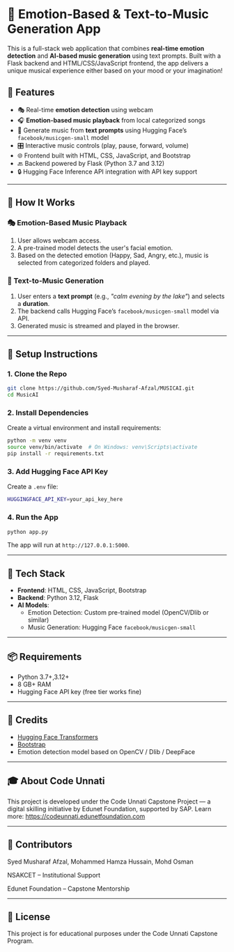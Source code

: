 # 🎵 Emotion-Based & Text-to-Music Generation App

This is a full-stack web application that combines **real-time emotion detection** and **AI-based music generation** using text prompts. Built with a Flask backend and HTML/CSS/JavaScript frontend, the app delivers a unique musical experience either based on your mood or your imagination!

## 🚀 Features

- 🎭 Real-time **emotion detection** using webcam
- 🎧 **Emotion-based music playback** from local categorized songs
- 🧠 Generate music from **text prompts** using Hugging Face’s `facebook/musicgen-small` model
- 🎛️ Interactive music controls (play, pause, forward, volume)
- 🌐 Frontend built with HTML, CSS, JavaScript, and Bootstrap
- 🔙 Backend powered by Flask (Python 3.7 and 3.12)
- 🔒 Hugging Face Inference API integration with API key support

---

## 🧠 How It Works

### 🎭 Emotion-Based Music Playback

1. User allows webcam access.
2. A pre-trained model detects the user's facial emotion.
3. Based on the detected emotion (Happy, Sad, Angry, etc.), music is selected from categorized folders and played.

### 🧠 Text-to-Music Generation

1. User enters a **text prompt** (e.g., *"calm evening by the lake"*) and selects a **duration**.
2. The backend calls Hugging Face’s `facebook/musicgen-small` model via API.
3. Generated music is streamed and played in the browser.

---

## 🔧 Setup Instructions

### 1. Clone the Repo

```bash
git clone https://github.com/Syed-Musharaf-Afzal/MUSICAI.git
cd MusicAI
```

### 2. Install Dependencies

Create a virtual environment and install requirements:

```bash
python -m venv venv
source venv/bin/activate  # On Windows: venv\Scripts\activate
pip install -r requirements.txt
```

### 3. Add Hugging Face API Key

Create a `.env` file:

```bash
HUGGINGFACE_API_KEY=your_api_key_here
```

### 4. Run the App

```bash
python app.py
```

The app will run at `http://127.0.0.1:5000`.

---

## 🧪 Tech Stack

- **Frontend**: HTML, CSS, JavaScript, Bootstrap
- **Backend**: Python 3.12, Flask
- **AI Models**:
  - Emotion Detection: Custom pre-trained model (OpenCV/Dlib or similar)
  - Music Generation: Hugging Face `facebook/musicgen-small`

---

## 📦 Requirements

- Python 3.7+,3.12+
- 8 GB+ RAM
- Hugging Face API key (free tier works fine)

---

## 🙌 Credits

- [Hugging Face Transformers](https://huggingface.co/facebook/musicgen-small)
- [Bootstrap](https://getbootstrap.com/)
- Emotion detection model based on OpenCV / Dlib / DeepFace

---

## 🎓 About Code Unnati

This project is developed under the Code Unnati Capstone Project — a digital skilling initiative by Edunet Foundation, supported by SAP. Learn more: https://codeunnati.edunetfoundation.com

---

## 🤝 Contributors

Syed Musharaf Afzal, Mohammed Hamza Hussain, Mohd Osman

NSAKCET – Institutional Support

Edunet Foundation – Capstone Mentorship

---

## 📄 License

This project is for educational purposes under the Code Unnati Capstone Program.
